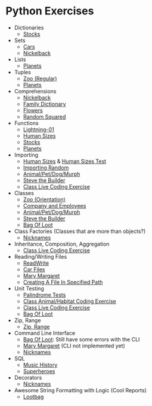 # Python Exercises

* Dictionaries 
  * [Stocks](./Regular/stocks.py)
* Sets
  * [Cars](./Regular/cars.py)
  * [Nickelback](./Regular/nickelback.py)
* Lists
  * [Planets](./Regular/planets.py)
* Tuples
  * [Zoo (Regular)]('./Regular/zoo.py)
  * [Planets](./Regular/planets.py)
* Comprehensions
  * [Nickelback](./Regular/nickelback.py)
  * [Family Dictionary](./Regular/family_dict.py)
  * [Flowers](./Orientation/flowers.py)
  * [Random Squared](./Regular/random_squared.py)
* Functions
  * [Lightning-01](./Lightning/lightning-01.py)
  * [Human Sizes](./Orientation/humansizes.py)
  * [Stocks](./Regular/stocks.py)
  * [Planets](./Regular/planets.py)
* Importing
  * [Human Sizes](./Orientation/humansizes.py) & [Human Sizes Test](./Orientation/humansizesTest.py)
  * [Importing Random](./Regular/random_squared.py)
  * [Animal/Pet/Dog/Murph](./Lightning/JoeIsAwesome/main.py)
  * [Steve the Builder](./Lightning/SteveBuilding/)
  * [Class Live Coding Exercise](./Regular/testAnimalsLiveCoding/)
* Classes
  * [Zoo (Orientation)](./Orientation/zoo.py)
  * [Company and Employees](./Regular/employees.py)
  * [Animal/Pet/Dog/Murph](./Lightning/JoeIsAwesome/main.py)
  * [Steve the Builder](./Lightning/SteveBuilding/)
  * [Bag Of Loot](./Regular/Lootbag/)
* Class Factories (Classes that are more than objects?)
  * [Nicknames](./Lightning/JoeNicknames/nicknames.py)
* Inheritance, Composition, Aggregation
  * [Class Live Coding Exercise](./Regular/testAnimalsLiveCoding/)
* Reading/Writing Files
  * [ReadWrite](./Lightning/ReadWrite/)
  * [Car Files](./Regular/ReadWriteCars)
  * [Mary Margaret](./Regular/Mary_Margaret)
  * [Creating A File In Specified Path](./Orientation/python_relative_paths.py)
* Unit Testing
  * [Palindrome Tests](./Lightning/JoeTest/)
  * [Class Animal/Habitat Coding Exercise](./Lightning/ClassAnimalTesting1/)
  * [Class Live Coding Exercise](./Regular/testAnimalsLiveCoding/)
  * [Bag Of Loot](./Regular/Lootbag/)
* Zip, Range
  * [Zip, Range](./Lightning/lightning-01.py)
* Command Line Interface
  * [Bag Of Loot](./Regular/Lootbag/): Still have some errors with the CLI
  * [Mary Margaret](./Regular/Mary_Margaret) (CLI not implemented yet)
  * [Nicknames](./Lightning/JoeNicknames/nicknames.py)
* SQL
  * [Music History](./Regular/MusicHistory)
  * [Superheroes](./Lightning/superhero.sql)
* Decorators
  * [Nicknames](./Lightning/JoeNicknames/nicknames.py)
* Awesome String Formatting with Logic (Cool Reports)
  * [Lootbag](./Regular/Lootbag/lootbag.py)